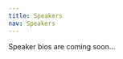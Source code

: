 ```yaml
---
title: Speakers
nav: Speakers
---
```


Speaker bios are coming soon...



<!-- <h3 style="text-align: center;">Placeholder Name</h3>

{% include figure.html img="nrel.jpg" alt="eaton logo" width="50%" %}

<p style="text-align: center;">Lorem ipsum odor amet, consectetuer adipiscing elit. Molestie turpis phasellus facilisi gravida eleifend litora habitant. Commodo elementum ad neque dui interdum velit. Ornare sem mattis imperdiet aliquet auctor lobortis pulvinar vel.</p>

<br> -->

